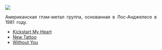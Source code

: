 ![](/songs/mno/Motley%20Crue/motley_crue.jpg)  

Американская глэм-метал группа, основанная в Лос-Анджелесе в 1981 году.

* [Kickstart My Heart](/songs/mno/Motley%20Crue/Kickstart%20My%20Heart)
* [New Tattoo](/songs/mno/Motley%20Crue/New%20Tattoo)
* [Without You](/songs/mno/Motley%20Crue/Without%20You)